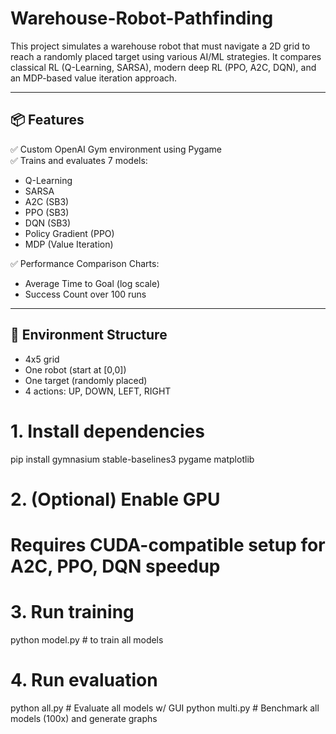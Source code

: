 # Warehouse-Robot-Pathfinding

This project simulates a warehouse robot that must navigate a 2D grid to reach a randomly placed target using various AI/ML strategies. It compares classical RL (Q-Learning, SARSA), modern deep RL (PPO, A2C, DQN), and an MDP-based value iteration approach.

---

## 📦 Features

✅ Custom OpenAI Gym environment using Pygame  
✅ Trains and evaluates 7 models:  
- Q-Learning  
- SARSA  
- A2C (SB3)  
- PPO (SB3)  
- DQN (SB3)  
- Policy Gradient (PPO)  
- MDP (Value Iteration)

✅ Performance Comparison Charts:
- Average Time to Goal (log scale)
- Success Count over 100 runs

---

## 🧠 Environment Structure

- 4x5 grid
- One robot (start at [0,0])
- One target (randomly placed)
- 4 actions: UP, DOWN, LEFT, RIGHT


# 1. Install dependencies
pip install gymnasium stable-baselines3 pygame matplotlib

# 2. (Optional) Enable GPU
# Requires CUDA-compatible setup for A2C, PPO, DQN speedup

# 3. Run training
python model.py                            # to train all models

# 4. Run evaluation
python all.py                              # Evaluate all models w/ GUI
python multi.py                            # Benchmark all models (100x) and generate graphs
